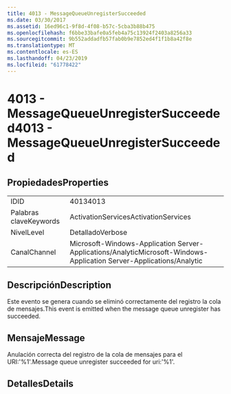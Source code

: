 ```yaml
---
title: 4013 - MessageQueueUnregisterSucceeded
ms.date: 03/30/2017
ms.assetid: 16ed96c1-9f8d-4f08-b57c-5cba3b88b475
ms.openlocfilehash: f6bbe33bafe0a5feb4a75c13924f2403a8256a33
ms.sourcegitcommit: 9b552addadfb57fab0b9e7852ed4f1f1b8a42f8e
ms.translationtype: MT
ms.contentlocale: es-ES
ms.lasthandoff: 04/23/2019
ms.locfileid: "61778422"
---
```

# <a name="4013---messagequeueunregistersucceeded"></a><span data-ttu-id="726df-102">4013 - MessageQueueUnregisterSucceeded</span><span class="sxs-lookup"><span data-stu-id="726df-102">4013 - MessageQueueUnregisterSucceeded</span></span>
## <a name="properties"></a><span data-ttu-id="726df-103">Propiedades</span><span class="sxs-lookup"><span data-stu-id="726df-103">Properties</span></span>  
  
|||  
|-|-|  
|<span data-ttu-id="726df-104">ID</span><span class="sxs-lookup"><span data-stu-id="726df-104">ID</span></span>|<span data-ttu-id="726df-105">4013</span><span class="sxs-lookup"><span data-stu-id="726df-105">4013</span></span>|  
|<span data-ttu-id="726df-106">Palabras clave</span><span class="sxs-lookup"><span data-stu-id="726df-106">Keywords</span></span>|<span data-ttu-id="726df-107">ActivationServices</span><span class="sxs-lookup"><span data-stu-id="726df-107">ActivationServices</span></span>|  
|<span data-ttu-id="726df-108">Nivel</span><span class="sxs-lookup"><span data-stu-id="726df-108">Level</span></span>|<span data-ttu-id="726df-109">Detallado</span><span class="sxs-lookup"><span data-stu-id="726df-109">Verbose</span></span>|  
|<span data-ttu-id="726df-110">Canal</span><span class="sxs-lookup"><span data-stu-id="726df-110">Channel</span></span>|<span data-ttu-id="726df-111">Microsoft-Windows-Application Server-Applications/Analytic</span><span class="sxs-lookup"><span data-stu-id="726df-111">Microsoft-Windows-Application Server-Applications/Analytic</span></span>|  
  
## <a name="description"></a><span data-ttu-id="726df-112">Descripción</span><span class="sxs-lookup"><span data-stu-id="726df-112">Description</span></span>  
 <span data-ttu-id="726df-113">Este evento se genera cuando se eliminó correctamente del registro la cola de mensajes.</span><span class="sxs-lookup"><span data-stu-id="726df-113">This event is emitted when the message queue unregister has succeeded.</span></span>  
  
## <a name="message"></a><span data-ttu-id="726df-114">Mensaje</span><span class="sxs-lookup"><span data-stu-id="726df-114">Message</span></span>  
 <span data-ttu-id="726df-115">Anulación correcta del registro de la cola de mensajes para el URI:'%1'.</span><span class="sxs-lookup"><span data-stu-id="726df-115">Message queue unregister succeeded for uri:'%1'.</span></span>  
  
## <a name="details"></a><span data-ttu-id="726df-116">Detalles</span><span class="sxs-lookup"><span data-stu-id="726df-116">Details</span></span>
